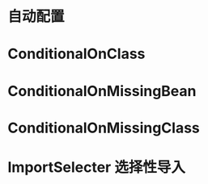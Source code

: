 # 自动配置

# ConditionalOnClass
# ConditionalOnMissingBean
# ConditionalOnMissingClass
# ImportSelecter 选择性导入
